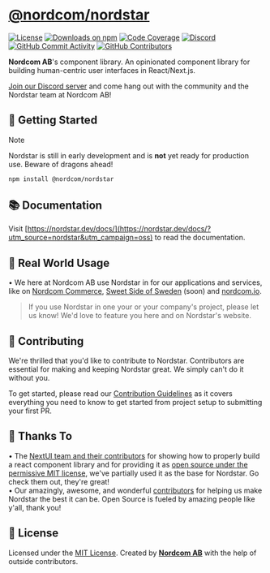 # [@nordcom/nordstar](https://nordstar.dev/?utm_source=nordstar&utm_campaign=oss)

[![License](https://img.shields.io/npm/l/%40nordcom%2Fnordstar?style=flat&color=EE4266)](LICENSE)
[![Downloads on npm](https://img.shields.io/npm/dt/@nordcom/nordstar.svg?style=flat)](https://www.npmjs.com/package/@nordcom/nordstar)
[![Code Coverage](https://img.shields.io/codecov/c/github/NordcomInc/Nordstar?style=flat&token=C3ZLZ6X9QZ&color=63A375)](https://codecov.io/gh/NordcomInc/nordstar)
[![Discord](https://img.shields.io/discord/532606942019846176.svg?style=flat&label=discord&color=7289DA)](https://discord.gg/WgYVtCbR6J)
[![GitHub Commit Activity](https://img.shields.io/github/commit-activity/t/NordcomInc/nordstar?style=flat)](https://github.com/NordcomInc/nordstar/graphs/commit-activity)
[![GitHub Contributors](https://img.shields.io/github/contributors/NordcomInc/nordstar?style=flat&color=48A9A6)](https://github.com/NordcomInc/nordstar/graphs/contributors)

**Nordcom AB**'s component library. An opinionated component library for building human-centric user interfaces in React/Next.js.

[Join our Discord server](https://discord.gg/WgYVtCbR6J) and come hang out with the community and the Nordstar team at Nordcom AB!

## 🚀 Getting Started

> [!NOTE]
> Nordstar is still in early development and is **not** yet ready for production use. Beware of dragons ahead!

```bash
npm install @nordcom/nordstar
```

## 📚 Documentation

Visit [https://nordstar.dev/docs/](https://nordstar.dev/docs/?utm_source=nordstar&utm_campaign=oss) to read the documentation.

## 🏢 Real World Usage

• We here at Nordcom AB use Nordstar in for our applications and services, like on [Nordcom Commerce](https://shops.nordcom.io/?utm_source=nordstar&utm_medium=github&utm_campaign=oss), [Sweet Side of Sweden](https://www.sweetsideofsweden.com/?utm_source=nordstar&utm_medium=github&utm_campaign=oss) (soon) and [nordcom.io](https://nordcom.io/?utm_source=nordstar&utm_medium=github&utm_campaign=oss).

> If you use Nordstar in one your or your company's project, please let us know! We'd love to feature you here and on Nordstar's website.

## 🤝 Contributing

We're thrilled that you'd like to contribute to Nordstar. Contributors are essential for making and keeping Nordstar great. We simply can't do it without you.

To get started, please read our [Contribution Guidelines](/CONTRIBUTING.md) as it covers everything you need to know to get started from project setup to submitting your first PR.

## 💛 Thanks To

• The [NextUI team and their contributors](https://github.com/nextui-org/nextui) for showing how to properly build a react component library and for providing it as [open source under the permissive MIT license](/LICENSE#L4), we've partially used it as the base for Nordstar. Go check them out, they're great!\
• Our amazingly, awesome, and wonderful [contributors](https://github.com/NordcomInc/nordstar/graphs/contributors) for helping us make Nordstar the best it can be. Open Source is fueled by amazing people like y'all, thank you!

## 📝 License

Licensed under the [MIT License](/LICENSE). Created by **[Nordcom AB](https://nordcom.io/?utm_source=nordstar&utm_medium=github&utm_campaign=oss)** with the help of outside contributors.
